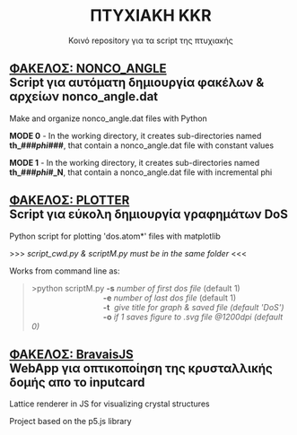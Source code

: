 <h1 align=center> ΠΤΥΧΙΑΚΗ KKR </h1>
<p align=center> Κοινό repository για τα script της πτυχιακής </p>

## <ins> ΦΑΚΕΛΟΣ: NONCO_ANGLE </ins> <br /> Script για αυτόματη δημιουργία φακέλων & αρχείων nonco_angle.dat
Make and organize nonco_angle.dat files with Python

**MODE 0** - In the working directory, it creates sub-directories named **th_###_phi_###**, that contain a nonco_angle.dat file with constant values

**MODE 1** - In the working directory, it creates sub-directories named **th_###_phi_#_N**, that contain a nonco_angle.dat file with incremental phi

## <ins> ΦΑΚΕΛΟΣ: PLOTTER </ins> <br /> Script για εύκολη δημιουργία γραφημάτων DoS
Python script for plotting 'dos.atom*' files with matplotlib

<pr> >>> </pr> *script_cwd.py & scriptM.py must be in the same folder* <pr> <<< </pr>

Works from command line as:
><pr>></pr>python scriptM.py **-s** *number of first dos file* (default 1) <br />
&nbsp;&nbsp;&nbsp;&nbsp;&nbsp;&nbsp;&nbsp;&nbsp;&nbsp;&nbsp;&nbsp;&nbsp;&nbsp;&nbsp;&nbsp;&nbsp;&nbsp;&nbsp;&nbsp;&nbsp;&nbsp;&nbsp;&nbsp;&nbsp;&nbsp;&nbsp;&emsp;&ensp;
**-e** *number of last dos file* (default 1) <br />
&nbsp;&nbsp;&nbsp;&nbsp;&nbsp;&nbsp;&nbsp;&nbsp;&nbsp;&nbsp;&nbsp;&nbsp;&nbsp;&nbsp;&nbsp;&nbsp;&nbsp;&nbsp;&nbsp;&nbsp;&nbsp;&nbsp;&nbsp;&nbsp;&nbsp;&nbsp;&emsp;&ensp;
**-t** &nbsp;*give title for graph & saved file (default 'DoS')* <br />
&nbsp;&nbsp;&nbsp;&nbsp;&nbsp;&nbsp;&nbsp;&nbsp;&nbsp;&nbsp;&nbsp;&nbsp;&nbsp;&nbsp;&nbsp;&nbsp;&nbsp;&nbsp;&nbsp;&nbsp;&nbsp;&nbsp;&nbsp;&nbsp;&nbsp;&nbsp;&emsp;&ensp;
**-o** *if 1 saves figure to .svg file @1200dpi (default 0)* <br />

## <ins> ΦΑΚΕΛΟΣ: BravaisJS </ins> <br /> WebApp για οπτικοποίηση της κρυσταλλικής δομής απο το inputcard

Lattice renderer in JS for visualizing crystal structures

Project based on the p5.js library
